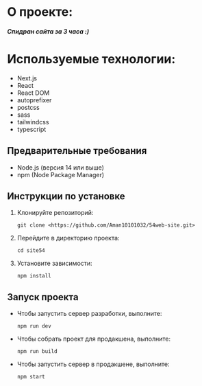 # О проекте:
##### Спидран сайта за 3 часа :)

# Используемые технологии:
- Next.js
- React
- React DOM
- autoprefixer
- postcss
- sass
- tailwindcss
- typescript

## Предварительные требования
- Node.js (версия 14 или выше)
- npm (Node Package Manager)

## Инструкции по установке
1. Клонируйте репозиторий:
   ```
   git clone <https://github.com/Aman10101032/54web-site.git>
   ```
2. Перейдите в директорию проекта:
   ```
   cd site54
   ```
3. Установите зависимости:
   ```
   npm install
   ```

## Запуск проекта
- Чтобы запустить сервер разработки, выполните:
  ```
  npm run dev
  ```
- Чтобы собрать проект для продакшена, выполните:
  ```
  npm run build
  ```
- Чтобы запустить сервер в продакшене, выполните:
  ```
  npm start
  ```
